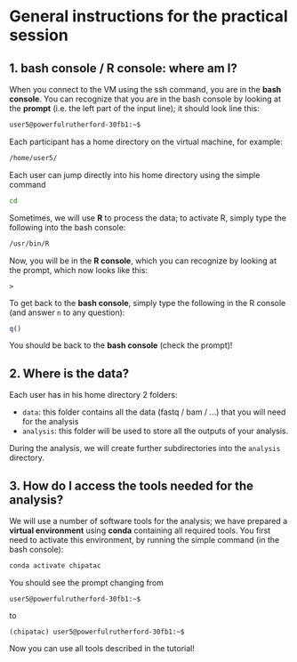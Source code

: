 # General instructions for the practical session

## 1. bash console / R console: where am I?


When you connect to the VM using the ssh command, you are in the **bash console**. You can recognize that you are in the bash console by looking at the **prompt** (i.e. the left part of the input line); it should look line this:

```bash
user5@powerfulrutherford-30fb1:~$
```

Each participant has a home directory on the virtual machine, for example:

```bash
/home/user5/
```

Each user can jump directly into his home directory using the simple command

```bash
cd
````



Sometimes, we will use **R** to process the data; to activate R, simply type the following into the bash console:

```bash
/usr/bin/R
```

Now, you will be in the **R console**, which you can recognize by looking at the prompt, which now looks like this:

```
> 
```

To get back to the **bash console**, simply type the following in the R console (and answer `n` to any question):

```r
q()
```

You should be back to the **bash console** (check the prompt)!

## 2. Where is the data?

Each user has in his home directory 2 folders:
* `data`: this folder contains all the data (fastq / bam / ...) that you will need for the analysis
* `analysis`: this folder will be used to store all the outputs of your analysis.

During the analysis, we will create further subdirectories into the `analysis` directory.

## 3. How do I access the tools needed for the analysis?

We will use a number of software tools for the analysis; we have prepared a **virtual environment** using **conda** containing all required tools. You first need to activate this environment, by running the simple command (in the bash console):

```bash
conda activate chipatac
```

You should see the prompt changing from 

```
user5@powerfulrutherford-30fb1:~$
```
to
```
(chipatac) user5@powerfulrutherford-30fb1:~$
```

Now you can use all tools described in the tutorial!

